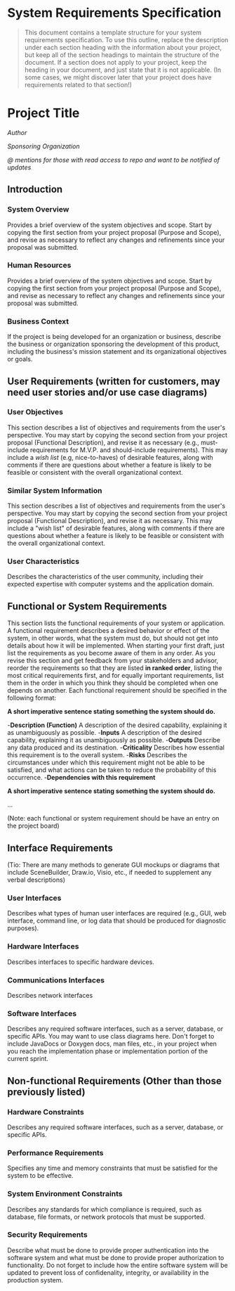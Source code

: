# System Requirements Specification

> This document contains a template structure for your system requirements specification. To use this outline, replace the description under each section heading with the information about your project, but keep all of the section headings to maintain the structure of the document. If a section does not apply to your project, keep the heading in your document, and just state that it is not applicable. (In some cases, we might discover later that your project does have requirements related to that section!) 

# Project Title 
*Author*

*Sponsoring Organization*

*@ mentions for those with read access to repo and want to be notified of updates*

## Introduction

### System Overview
Provides a brief overview of the system objectives and scope. Start by copying the first section from your project proposal (Purpose and Scope), and revise as necessary to reflect any changes and refinements since your proposal was submitted. 

### Human Resources
Provides a brief overview of the system objectives and scope. Start by copying the first section from your project proposal (Purpose and Scope), and revise as necessary to reflect any changes and refinements since your proposal was submitted. 

### Business Context 
If the project is being developed for an organization or business, describe the business or organization sponsoring the development of this product, including the business's mission statement and its organizational objectives or goals. 

## User Requirements (written for customers, may need user stories and/or use case diagrams)

### User Objectives
This section describes a list of objectives and requirements from the user's perspective. You may start by copying the second section from your project proposal (Functional Description), and revise it as necessary (e.g., must-include requirements for M.V.P. and should-include requirements). This may include a *wish list* (e.g, nice-to-haves) of desirable features, along with comments if there are questions about whether a feature is likely to be feasible or consistent with the overall organizational context. 

### Similar System Information
This section describes a list of objectives and requirements from the user's perspective. You may start by copying the second section from your project proposal (Functional Description), and revise it as necessary. This may include a "wish list" of desirable features, along with comments if there are questions about whether a feature is likely to be feasible or consistent with the overall organizational context. 

### User Characteristics
Describes the characteristics of the user community, including their expected expertise with computer systems and the application domain. 

## Functional or System Requirements
This section lists the functional requirements of your system or application. A functional requirement describes a desired behavior or effect of the system, in other words, what the system must do, but should not get into details about how it will be implemented. When starting your first draft, just list the requirements as you become aware of them in any order. As you revise this section and get feedback from your stakeholders and advisor, reorder the requirements so that they are listed **in ranked order**, listing the most critical requirements first, and for equally important requirements, list them in the order in which you think they should be completed when one depends on another. Each functional requirement should be specified in the following format: 

**A short imperative sentence stating something the system should do.**

-**Description (Function)**
A description of the desired capability, explaining it as unambiguously as possible.
-**Inputs**
A description of the desired capability, explaining it as unambiguously as possible.
-**Outputs**
Describe any data produced and its destination.
-**Criticality**
Describes how essential this requirement is to the overall system. 
-**Risks**
Describes the circumstances under which this requirement might not be able to be satisfied, and what actions can be taken to reduce the probability of this occurrence. 
-**Dependencies with this requirement**

**A short imperative sentence stating something the system should do.**

...

(Note: each functional or system requirement should be have an entry on the project board)

## Interface Requirements

(Tio: There are many methods to generate GUI mockups or diagrams that include SceneBuilder, Draw.io, Visio, etc., if needed to supplement any verbal descriptions)

### User Interfaces
Describes what types of human user interfaces are required (e.g., GUI, web interface, command line, or log data that should be produced for diagnostic purposes).

### Hardware Interfaces
Describes interfaces to specific hardware devices.

### Communications Interfaces
Describes network interfaces

### Software Interfaces
Describes any required software interfaces, such as a server, database, or specific APIs. You may want to use class diagrams here. Don't forget to include JavaDocs or Doxygen docs, man files, etc., in your project when you reach the implementation phase or implementation portion of the current sprint. 

## Non-functional Requirements (Other than those previously listed)
  
### Hardware Constraints
Describes any required software interfaces, such as a server, database, or specific APIs.

### Performance Requirements
Specifies any time and memory constraints that must be satisfied for the system to be effective.

### System Environment Constraints
Describes any standards for which compliance is required, such as database, file formats, or network protocols that must be supported.

### Security Requirements
Describe what must be done to provide proper authentication into the software system and what must be done to provide proper authorization to functionality. Do not forget to include how the entire software system will be updated to prevent loss of confidenality, integrity, or availability in the production system.
